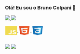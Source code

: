 ### Olá! Eu sou o Bruno Colpani 👋

<!--
**BrunoColpani/BrunoColpani** is a ✨ _special_ ✨ repository because its `README.md` (this file) appears on your GitHub profile.

Here are some ideas to get you started:

- 🔭 Hoje trabalho como Técnico de planejamneto de obras, busco uma oportunidade como Front-end. 
- 🌱 Estudando HMTL, CSS, Bootstrap e JavaScript.
- 💬 Contate-me no email: bruno.colpani1@gmail.com
- 📫 How to reach me: ...
- 😄 Pronome: Ele/dele.
- ⚡ Fun fact: ...
-->
 <div>
  <a href="https://github.com/BrunoColpani">
  <img height="180em" src="https://github-readme-stats.vercel.app/api?username=BrunoColpani&show_icons=true&theme=dracula&include_all_commits=true&count_private=true"/>
  <img height="180em" src="https://github-readme-stats.vercel.app/api/top-langs/?username=BrunoColpani&layout=compact&langs_count=7&theme=dracula"/>
</div>

<div style="display: inline_block"><br>
  <img align="center" alt="Bruno-Js" height="30" width="40" src="https://raw.githubusercontent.com/devicons/devicon/master/icons/javascript/javascript-plain.svg">
  <img align="center" alt="Bruno-HTML" height="30" width="40" src="https://raw.githubusercontent.com/devicons/devicon/master/icons/html5/html5-original.svg">
  <img align="center" alt="Bruno-CSS" height="30" width="40" src="https://raw.githubusercontent.com/devicons/devicon/master/icons/css3/css3-original.svg">
</div>
  
  ##
 
<div> 
  <a href = "mailto:bruno.colpani1@gmail.com"><img src="https://img.shields.io/badge/-Gmail-%23333?style=for-the-badge&logo=gmail&logoColor=white" target="_blank"></a>
  <a href="https://www.linkedin.com/in/bruno-colpani-0b1152138" target="_blank"><img src="https://img.shields.io/badge/-LinkedIn-%230077B5?style=for-the-badge&logo=linkedin&logoColor=white" target="_blank"></a> 
 
</div>
